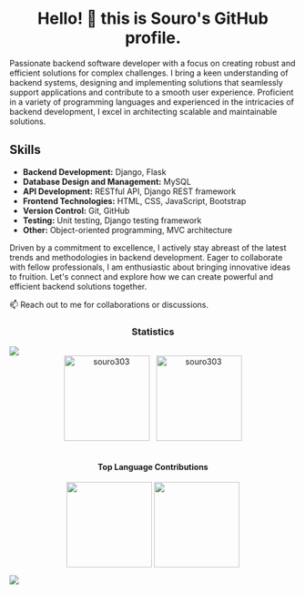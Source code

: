 <h1 align="center">Hello! 👋 this is <b>Souro's</b> GitHub profile.</h1>

Passionate backend software developer with a focus on creating robust and efficient solutions for complex challenges. I bring a keen understanding of backend systems, designing and implementing solutions that seamlessly support applications and contribute to a smooth user experience. Proficient in a variety of programming languages and experienced in the intricacies of backend development, I excel in architecting scalable and maintainable solutions.

## Skills
- **Backend Development:** Django, Flask
- **Database Design and Management:** MySQL
- **API Development:** RESTful API, Django REST framework
- **Frontend Technologies:** HTML, CSS, JavaScript, Bootstrap
- **Version Control:** Git, GitHub
- **Testing:** Unit testing, Django testing framework
- **Other:** Object-oriented programming, MVC architecture


Driven by a commitment to excellence, I actively stay abreast of the latest trends and methodologies in backend development. Eager to collaborate with fellow professionals, I am enthusiastic about bringing innovative ideas to fruition. Let's connect and explore how we can create powerful and efficient backend solutions together.

📫 Reach out to me for collaborations or discussions.

<h3 align="center">Statistics</h3>
<img src="https://user-images.githubusercontent.com/73097560/115834477-dbab4500-a447-11eb-908a-139a6edaec5c.gif">

<div align="center">
<img align="center" height="150em" src="https://github-readme-streak-stats.herokuapp.com/?user=souro303&theme=dark" alt="souro303" />
&nbsp;
<img align="center" height="150em" src="https://github-readme-stats.vercel.app/api/top-langs/?username=souro303&layout=compact&theme=dark" alt=souro303 />
</div>
<br>
<h4 align="center">Top Language Contributions</h4>
<p align="center">  
<img align="center" src="http://github-profile-summary-cards.vercel.app/api/cards/profile-details?username=souro303&theme=algolia" height="150em" />
<img align="center" src="http://github-profile-summary-cards.vercel.app/api/cards/productive-time?username=souro303&theme=algolia" height="150em" />
</p>

<img src="https://user-images.githubusercontent.com/73097560/115834477-dbab4500-a447-11eb-908a-139a6edaec5c.gif">
